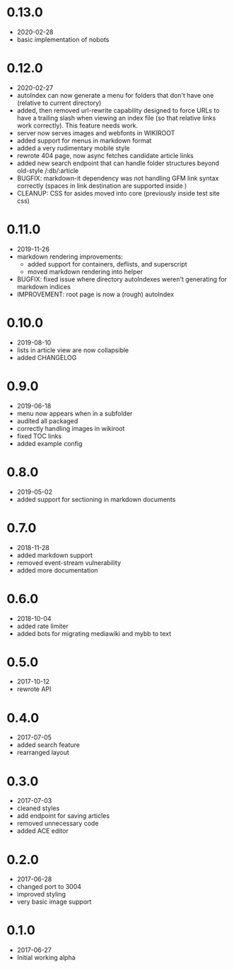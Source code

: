 # 0.13.0
+ 2020-02-28
+ basic implementation of nobots

# 0.12.0
+ 2020-02-27
+ autoIndex can now generate a menu for folders that don't have one (relative to current directory)
+ added, then removed url-rewrite capability designed to force URLs to have a trailing slash when viewing an index file (so that relative links work correctly). This feature needs work.
+ server now serves images and webfonts in WIKIROOT
+ added support for menus in markdown format
+ added a very rudimentary mobile style
+ rewrote 404 page, now async fetches candidate article links
+ added new search endpoint that can handle folder structures beyond old-style /:db/:article
+ BUGFIX: markdown-it dependency was not handling GFM link syntax correctly (spaces in link destination are supported inside <brackets>)
+ CLEANUP: CSS for asides moved into core (previously inside test site css)

# 0.11.0
+ 2019-11-26
+ markdown rendering improvements:
  + added support for containers, deflists, and superscript
  + moved markdown rendering into helper
+ BUGFIX: fixed issue where directory autoIndexes weren't generating for markdown indices
+ IMPROVEMENT: root page is now a (rough) autoIndex

# 0.10.0
+ 2019-08-10
+ lists in article view are now collapsible
+ added CHANGELOG

# 0.9.0
+ 2019-06-18
+ menu now appears when in a subfolder
+ audited all packaged
+ correctly handling images in wikiroot
+ fixed TOC links
+ added example config

# 0.8.0
+ 2019-05-02
+ added support for sectioning in markdown documents

# 0.7.0
+ 2018-11-28
+ added markdown support
+ removed event-stream vulnerability
+ added more documentation

# 0.6.0
+ 2018-10-04
+ added rate limiter
+ added bots for migrating mediawiki and mybb to text

# 0.5.0
+ 2017-10-12
+ rewrote API

# 0.4.0
+ 2017-07-05
+ added search feature
+ rearranged layout

# 0.3.0
+ 2017-07-03
+ cleaned styles
+ add endpoint for saving articles
+ removed unnecessary code
+ added ACE editor

# 0.2.0
+ 2017-06-28
+ changed port to 3004
+ improved styling
+ very basic image support

# 0.1.0
+ 2017-06-27
+ Initial working alpha